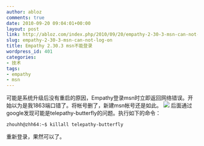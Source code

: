 ```yaml
---
author: abloz
comments: true
date: 2010-09-20 09:04:01+00:00
layout: post
link: http://abloz.com/index.php/2010/09/20/empathy-2-30-3-msn-can-not-log-on/
slug: empathy-2-30-3-msn-can-not-log-on
title: Empathy 2.30.3 msn不能登录
wordpress_id: 401
categories:
- 技术
tags:
- empathy
- msn
---
```


可能是系统升级后没有重启的原因，Empathy登录msn时立即返回网络错误。开始以为是我1863端口错了。将帐号删了，新建msn帐号还是如此。
[![](http://abloz.com/wp-content/uploads/2010/09/Screenshot-消息和-VoIP-帐户.png)](http://abloz.com/wp-content/uploads/2010/09/Screenshot-消息和-VoIP-帐户.png)
后面通过google发现可能是telepathy-butterfly的问题。执行如下的命令：

    
    
    zhouhh@zhh64:~$ killall telepathy-butterfly
    



重新登录，果然可以了。
